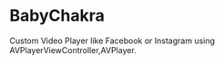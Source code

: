 # BabyChakra

Custom Video Player like Facebook or Instagram using AVPlayerViewController,AVPlayer.
